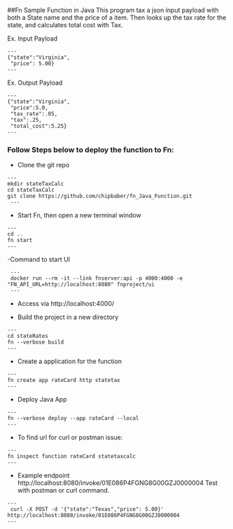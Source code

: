 ##Fn Sample Function in Java
This program tax a json input payload with both a State name and the price of a item. Then looks up the tax rate for the state, and calculates total cost with Tax.

Ex. Input Payload

    ---
    {"state":"Virginia",
     "price": 5.00}
    ---
    
Ex. Output Payload

    ---
    {"state":"Virginia",
     "price":5.0,
     "tax_rate":.05,
     "tax":.25,
     "total_cost":5.25}
    ---


### Follow Steps below to deploy the function to Fn:

   - Clone the git repo

    ---
    mkdir stateTaxCalc
    cd stateTaxCalc
    git clone https://github.com/chipbaber/fn_Java_Function.git
     ---

   - Start Fn, then open a new terminal window

    ---
    cd ..
    fn start
    ---
    
   -Command to start UI
   
     ---
     docker run --rm -it --link fnserver:api -p 4000:4000 -e "FN_API_URL=http://localhost:8080" fnproject/ui
     ---
     
   - Access via http://localhost:4000/
     
   - Build the project in a new directory

    ---
    cd stateRates
    fn --verbose build
    ---

   - Create a application for the function

    ---
    fn create app rateCard http statetax
    ---
    
   - Deploy Java App

    ---
    fn --verbose deploy --app rateCard --local
    ---

   - To find url for curl or postman issue:

    ---
    fn inspect function rateCard statetaxcalc
    ---
    
   - Example endpoint http://localhost:8080/invoke/01E086P4FGNG8G00GZJ0000004 Test with postman or curl command.
    
    ---
     curl -X POST -d '{"state":"Texas","price": 5.00}' http://localhost:8080/invoke/01E086P4FGNG8G00GZJ0000004
    ---